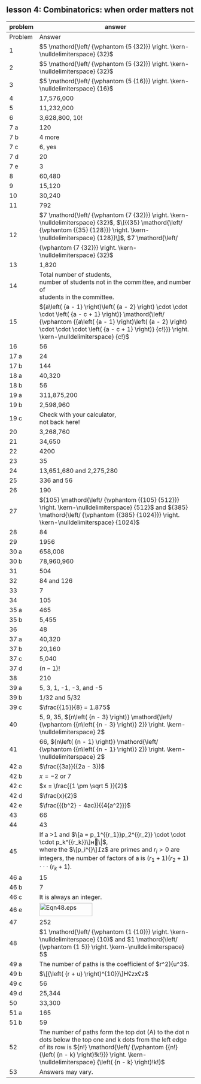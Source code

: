 
## lesson 4: Combinatorics: when order matters not


|problem|answer|
|-------|------|
|Problem|Answer|
|1|<span>$5 \mathord{\left/ {\vphantom {5 {32}}} \right. \kern-\nulldelimiterspace} {32}$</span>|
|2|<span>$5 \mathord{\left/ {\vphantom {5 {32}}} \right. \kern-\nulldelimiterspace} {32}$</span>|
|3|<span>$5 \mathord{\left/ {\vphantom {5 {16}}} \right. \kern-\nulldelimiterspace} {16}$</span>|
|4|17,576,000|
|5|11,232,000|
|6|3,628,800, 10!|
|7 a|120|
|7 b|4 more|
|7 c|6, yes|
|7 d|20|
|7 e|3|
|8|60,480|
|9|15,120|
|10|30,240|
|11|792|
|12|<span>$7 \mathord{\left/ {\vphantom {7 {32}}} \right. \kern-\nulldelimiterspace} {32}$</span>, <span>$\[{{35} \mathord{\left/ {\vphantom {{35} {128}}} \right. \kern-\nulldelimiterspace} {128}}\]$</span>, <span>$7 \mathord{\left/ {\vphantom {7 {32}}} \right. \kern-\nulldelimiterspace} {32}$</span>|
|13|1,820|
|14|Total number of students, <br>number of students not in the committee, and number of <br>students in the committee.|
|15|<span>${a\left( {a - 1} \right)\left( {a - 2} \right) \cdot \cdot \cdot \left( {a - c + 1} \right)} \mathord{\left/ {\vphantom {{a\left( {a - 1} \right)\left( {a - 2} \right) \cdot \cdot \cdot \left( {a - c + 1} \right)} {c!}}} \right. \kern-\nulldelimiterspace} {c!}$</span>|
|16|56|
|17 a|24|
|17 b|144|
|18 a|40,320|
|18 b|56|
|19 a|311,875,200|
|19 b|2,598,960|
|19 c|Check with your calculator, <br>not back here!|
|20|3,268,760|
|21|34,650|
|22|4200|
|23|35|
|24|13,651,680 and 2,275,280|
|25|336 and 56|
|26|190|
|27|<span>${105} \mathord{\left/ {\vphantom {{105} {512}}} \right. \kern-\nulldelimiterspace} {512}$</span> and <span>${385} \mathord{\left/ {\vphantom {{385} {1024}}} \right. \kern-\nulldelimiterspace} {1024}$</span>|
|28|84|
|29|1956|
|30 a|658,008|
|30 b|78,960,960|
|31|504|
|32|84 and 126|
|33|7|
|34|105|
|35 a|465|
|35 b|5,455|
|36|48|
|37 a|40,320|
|37 b|20,160|
|37 c|5,040|
|37 d|<span>$\left( {n - 1} \right)!$</span>|
|38|210|
|39 a|5, 3, 1, -1, -3, and -5|
|39 b|1/32 and 5/32|
|39 c|<span>$\frac{{15}}{8} = 1.875$</span>|
|40|5, 9, 35, <span>${n\left( {n - 3} \right)} \mathord{\left/ {\vphantom {{n\left( {n - 3} \right)} 2}} \right. \kern-\nulldelimiterspace} 2$</span>|
|41|66, <span>${n\left( {n - 1} \right)} \mathord{\left/ {\vphantom {{n\left( {n - 1} \right)} 2}} \right. \kern-\nulldelimiterspace} 2$</span>|
|42 a|<span>$\frac{{3a}}{{2a - 3}}$</span>|
|42 b|<span>$x = - 2{\text{ or }}7$</span>|
|42 c|<span>$x = \frac{{1 \pm \sqrt 5 }}{2}$</span>|
|42 d|<span>$\frac{x}{2}$</span>|
|42 e|<span>$\frac{{{b^2} - 4ac}}{{4{a^2}}}$</span>|
|43|66|
|44|43|
|45|If a &gt;1 and <span>$\[a = p_1^{{r_1}}p_2^{{r_2}} \cdot \cdot \cdot p_k^{{r_k}}\]н\\|$</span>, <br>where the <span>$\[p_i^{}\]߁z$</span> are primes and <span>$r_i^{} > 0$</span> are integers, the number of factors of a is <span>$\left( {r_1^{} + 1} \right)\left( {r_2^{} + 1} \right) \cdot \cdot \cdot \left( {r_k^{} + 1} \right)$</span>.|
|46 a|15|
|46 b|7|
|46 c|It is always an integer.|
|46 e|<img class="image" width="141" height="35" src="10-Answers-7-28-11-PRINT-web-images/Eqn48.eps" alt="Eqn48.eps">|
|47|252|
|48|<span>$1 \mathord{\left/ {\vphantom {1 {10}}} \right. \kern-\nulldelimiterspace} {10}$</span> and <span>$1 \mathord{\left/ {\vphantom {1 5}} \right. \kern-\nulldelimiterspace} 5$</span>|
|49 a|The number of paths is the coefficient of <span>$r^2}{u^3$</span>.|
|49 b|<span>$\[{\left( {r + u} \right)^{10}}\]Hʢzxʢz$</span>|
|49 c|56|
|49 d|25,344|
|50|33,300|
|51 a|165|
|51 b|59|
|52|The number of paths form the top dot (A) to the dot n dots below the top one and k dots from the left edge of its row is <span>${n!} \mathord{\left/ {\vphantom {{n!} {\left( {n - k} \right)!k!}}} \right. \kern-\nulldelimiterspace} {\left( {n - k} \right)!k!}$</span>|
|53|Answers may vary.|
